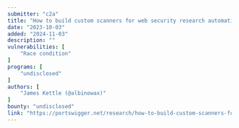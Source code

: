 ```yaml
---
submitter: "c2a"
title: "How to build custom scanners for web security research automation"
date: "2023-10-03"
added: "2024-11-03"
description: ""
vulnerabilities: [
    "Race condition"
]
programs: [
    "undisclosed"
]
authors: [
    "James Kettle (@albinowax)"
]
bounty: "undisclosed"
link: "https://portswigger.net/research/how-to-build-custom-scanners-for-web-security-research-automation"
---
```




